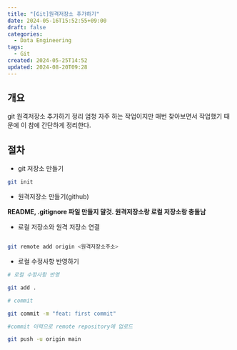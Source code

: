 ```yaml
---
title: "[Git]원격저장소 추가하기"
date: 2024-05-16T15:52:55+09:00
draft: false
categories:
  - Data Engineering
tags:
  - Git
created: 2024-05-25T14:52
updated: 2024-08-20T09:28
---
```


## 개요

git 원격저장소 추가하기 정리
엄청 자주 하는 작업이지만 매번 찾아보면서 작업했기 때문에 이 참에 간단하게 정리한다.

## 절차

- git 저장소 만들기

```bash
git init
```

- 원격저장소 만들기(github)

**README, .gitignore 파일 만들지 말것. 원격저장소랑 로컬 저장소랑 충돌남**

- 로컬 저장소와 원격 저장소 연결

```bash

git remote add origin <원격저장소주소>
```

- 로컬 수정사항 반영하기

```bash
# 로컬 수정사항 반영

git add .

# commit

git commit -m "feat: first commit"

#commit 이력으로 remote repository에 업로드

git push -u origin main
```
